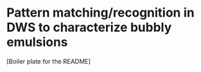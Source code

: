 # Pattern matching/recognition in DWS to characterize bubbly emulsions
[Boiler plate for the README]
